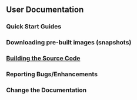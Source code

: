 ## User Documentation

### Quick Start Guides

### Downloading pre-built images (snapshots)

### [Building the Source Code](./../source-code.md)

### Reporting Bugs/Enhancements

### Change the Documentation
